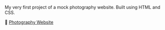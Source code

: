 My very first project of a mock photography website. Built using HTML and CSS.

🔗 [Photography Website](https://shivsgkashyap.github.io/photography-website/)
